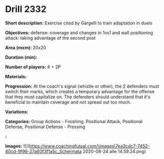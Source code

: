 # Drill 2332

**Short description:**
Exercise cited by Gargelli to train adaptation in duels

**Objectives:**
defense: coverage and changes in 1vs1 and wall positioning 
attack: taking advantage of the second post

**Area (mxm):**
20x20

**Duration (min):**


**Number of players:**
4 + 2P

**Materials:**


**Progression:**
At the coach's signal (whistle or other), the 2 defenders must switch their marks, which creates a temporary advantage for the offense that they must capitalize on. The defenders should understand that it's beneficial to maintain coverage and not spread out too much.

**Variations:**


**Categories:**
Group Actions - Finishing, Positional Attack, Positional Defense, Positional Defense - Pressing

**:**


**Images:**
![](https://www.coachingfutsal.com/\images\7ea3cdc7-7452-40cd-9f96-27a93f3f1a5c_Schermata 2020-08-24 alle 14.59.24.png)

